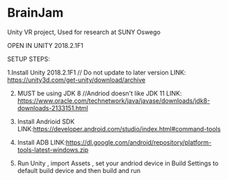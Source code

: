 # BrainJam
Unity VR project, Used for research at SUNY Oswego

OPEN IN UNITY 2018.2.1F1 


SETUP STEPS:

1.Install Unity 2018.2.1F1 // Do not update to later version 
LINK: https://unity3d.com/get-unity/download/archive

2. MUST be using JDK 8 //Andriod doesn't like JDK 11
LINK: https://www.oracle.com/technetwork/java/javase/downloads/jdk8-downloads-2133151.html

3. Install Andrioid SDK 
LINK:https://developer.android.com/studio/index.html#command-tools

4. Install ADB
LINK:https://dl.google.com/android/repository/platform-tools-latest-windows.zip

5. Run Unity , import Assets , set your andriod device in Build Settings to default build device and then build and run
